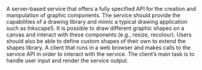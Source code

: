A server-based service that offers a fully specified API for the creation and manipulation of graphic components. The service should provide the capabilities of a drawing library and mimic a typical drawing application such as Inkscape5. It is possible to draw different graphic shapes on a canvas and interact with these components (e.g., resize, recolour). Users should also be able to define custom shapes of their own to extend the shapes library. 
A client that runs in a web browser and makes calls to the service API in order to interact with the service. The client’s main task is to handle user input and render the service output.
